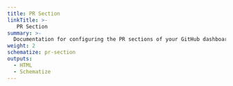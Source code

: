 ```yaml
---
title: PR Section
linkTitle: >-
   PR Section
summary: >-
  Documentation for configuring the PR sections of your GitHub dashboard.
weight: 2
schematize: pr-section
outputs:
  - HTML
  - Schematize
---
```



